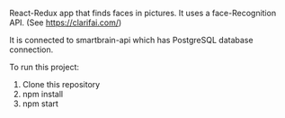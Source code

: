 React-Redux app that finds faces in pictures. It uses a face-Recognition API. (See https://clarifai.com/)

It is connected to smartbrain-api which has PostgreSQL database connection.

To run this project:
1) Clone this repository
2) npm install
3) npm start
